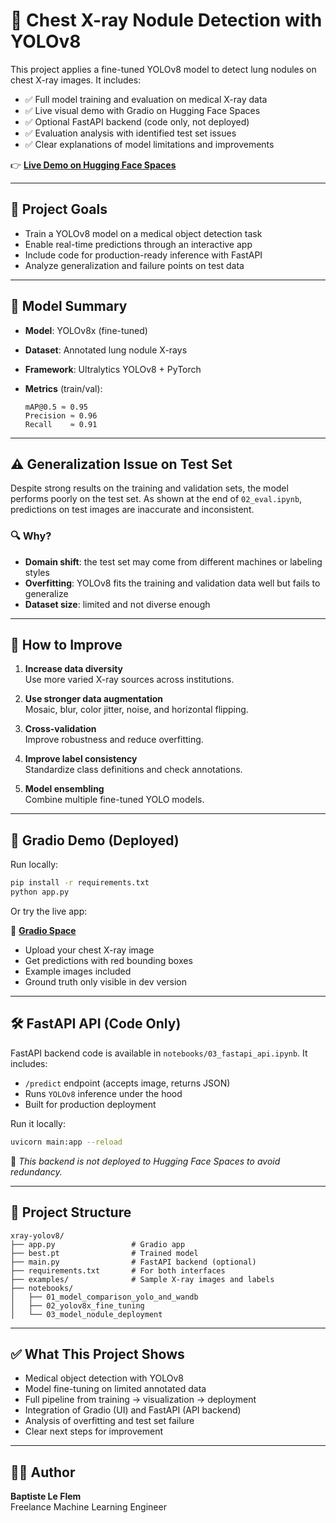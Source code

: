 # 🩻 Chest X-ray Nodule Detection with YOLOv8

This project applies a fine-tuned YOLOv8 model to detect lung nodules on chest X-ray images. It includes:

- ✅ Full model training and evaluation on medical X-ray data  
- ✅ Live visual demo with Gradio on Hugging Face Spaces  
- ✅ Optional FastAPI backend (code only, not deployed)  
- ✅ Evaluation analysis with identified test set issues  
- ✅ Clear explanations of model limitations and improvements

👉 **[Live Demo on Hugging Face Spaces](https://huggingface.co/spaces/baptiste-lf-data/x-ray_Nodule_Detection)**

---

## 🎯 Project Goals

- Train a YOLOv8 model on a medical object detection task
- Enable real-time predictions through an interactive app
- Include code for production-ready inference with FastAPI
- Analyze generalization and failure points on test data

---

## 🧠 Model Summary

- **Model**: YOLOv8x (fine-tuned)
- **Dataset**: Annotated lung nodule X-rays
- **Framework**: Ultralytics YOLOv8 + PyTorch
- **Metrics** (train/val):

  ```
  mAP@0.5 ≈ 0.95
  Precision ≈ 0.96
  Recall    ≈ 0.91
  ```

---

## ⚠️ Generalization Issue on Test Set

Despite strong results on the training and validation sets, the model performs poorly on the test set. As shown at the end of `02_eval.ipynb`, predictions on test images are inaccurate and inconsistent.

### 🔍 Why?

- **Domain shift**: the test set may come from different machines or labeling styles
- **Overfitting**: YOLOv8 fits the training and validation data well but fails to generalize
- **Dataset size**: limited and not diverse enough

---

## 🔧 How to Improve

1. **Increase data diversity**  
   Use more varied X-ray sources across institutions.

2. **Use stronger data augmentation**  
   Mosaic, blur, color jitter, noise, and horizontal flipping.

3. **Cross-validation**  
   Improve robustness and reduce overfitting.

4. **Improve label consistency**  
   Standardize class definitions and check annotations.

5. **Model ensembling**  
   Combine multiple fine-tuned YOLO models.

---

## 🚀 Gradio Demo (Deployed)

Run locally:

```bash
pip install -r requirements.txt
python app.py
```

Or try the live app:

📍 **[Gradio Space](https://huggingface.co/spaces/baptiste-lf-data/x-ray_Nodule_Detection)**

- Upload your chest X-ray image
- Get predictions with red bounding boxes
- Example images included
- Ground truth only visible in dev version

---

## 🛠️ FastAPI API (Code Only)

FastAPI backend code is available in `notebooks/03_fastapi_api.ipynb`. It includes:

- `/predict` endpoint (accepts image, returns JSON)
- Runs `YOLOv8` inference under the hood
- Built for production deployment

Run it locally:

```bash
uvicorn main:app --reload
```

📌 *This backend is not deployed to Hugging Face Spaces to avoid redundancy.*

---

## 📁 Project Structure

```
xray-yolov8/
├── app.py                 # Gradio app
├── best.pt                # Trained model
├── main.py                # FastAPI backend (optional)
├── requirements.txt       # For both interfaces
├── examples/              # Sample X-ray images and labels
├── notebooks/
│   ├── 01_model_comparison_yolo_and_wandb
│   ├── 02_yolov8x_fine_tuning  
│   └── 03_model_nodule_deployment
```

---

## ✅ What This Project Shows

- Medical object detection with YOLOv8
- Model fine-tuning on limited annotated data
- Full pipeline from training → visualization → deployment
- Integration of Gradio (UI) and FastAPI (API backend)
- Analysis of overfitting and test set failure
- Clear next steps for improvement

---

## 🙋‍♂️ Author

**Baptiste Le Flem**  
Freelance Machine Learning Engineer
